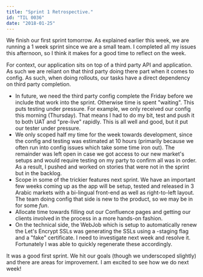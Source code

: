```yaml
---
title: "Sprint 1 Retrospective."
id: "TIL 0036"
date: "2018-01-25"
---
```


We finish our first sprint tomorrow. As explained earlier this week, we are running a 1 week sprint since we are a small team. I completed all my issues this afternoon, so I think it makes for a good time to reflect on the week. 

For context, our application sits on top of a third party API and application. As such we are reliant on that third party doing there part when it comes to config. As such, when doing rollouts, our tasks have a direct dependency on third party completion. 

* In future, we need the third party config complete the Friday before we include that work into the sprint. Otherwise time is spent "waiting". This puts testing under pressure. For example, we only received our config this morning (Thursday). That means I had to do my bit, test and push it to both UAT and "pre-live" rapidly. This is all well and good, but it put our tester under pressure.
* We only scoped half my time for the week towards development, since the config and testing was estimated at 10 hours (primarily because we often run into config issues which take some time iron out). The remainder was left open in case we got access to our new market's setups and would require testing on my party to confirm all was in order. As a result, I pushed and worked on stories that were not in the sprint but in the backlog. 
* Scope in some of the trickier features next sprint. We have an important few weeks coming up as the app will be setup, tested and released in 3 Arabic markets with a bi-lingual front-end as well as right-to-left layout. The team doing config that side is new to the product, so we may be in for some *fun*. 
* Allocate time towards filling out our Confluence pages and getting our clients involved in the process in a more hands-on fashion. 
* On the technical side, the WebJob which is setup to automatically renew the Let's Encrypt SSLs was generating the SSLs using a -staging flag and a "fake" certificate. I need to investigate next week and resolve it. Fortunately I was able to quickly regenerate these accordingly. 

It was a good first sprint. We hit our goals (though we underscoped slightly) and there are areas for improvement. I am excited to see how we do next week!  